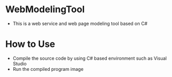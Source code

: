 # WebModelingTool

* This is a web service and web page modeling tool based on C#

# How to Use

* Compile the source code by using C# based environment such as Visual Studio
* Run the compiled program image
